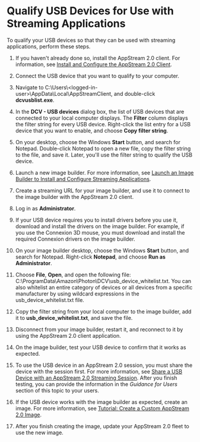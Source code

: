 # Qualify USB Devices for Use with Streaming Applications<a name="qualify-usb-devices"></a>

To qualify your USB devices so that they can be used with streaming applications, perform these steps\. 

1. If you haven't already done so, install the AppStream 2\.0 client\. For information, see [Install and Configure the AppStream 2\.0 Client](install-configure-client.md)\.

1. Connect the USB device that you want to qualify to your computer\.

1. Navigate to C:\\Users\\<logged\-in\-user>\\AppData\\Local\\AppStreamClient, and double\-click **dcvusblist\.exe**\.

1. In the **DCV \- USB devices** dialog box, the list of USB devices that are connected to your local computer displays\. The **Filter** column displays the filter string for every USB device\. Right\-click the list entry for a USB device that you want to enable, and choose **Copy filter string**\. 

1. On your desktop, choose the Windows **Start** button, and search for Notepad\. Double\-click Notepad to open a new file, copy the filter string to the file, and save it\. Later, you'll use the filter string to qualify the USB device\.

1. Launch a new image builder\. For more information, see [Launch an Image Builder to Install and Configure Streaming Applications](tutorial-image-builder-create.md)\.

1. Create a streaming URL for your image builder, and use it to connect to the image builder with the AppStream 2\.0 client\. 

1. Log in as **Administrator**\. 

1. If your USB device requires you to install drivers before you use it, download and install the drivers on the image builder\. For example, if you use the Connexion 3D mouse, you must download and install the required Connexion drivers on the image builder\. 

1. On your image builder desktop, choose the Windows **Start** button, and search for Notepad\. Right\-click **Notepad**, and choose **Run as Administrator**\.

1. Choose **File**, **Open**, and open the following file: C:\\ProgramData\\Amazon\\Photon\\DCV\\usb\_device\_whitelist\.txt\. You can also whitelist an entire category of devices or all devices from a specific manufacturer by using wildcard expressions in the usb\_device\_whitelist\.txt file\. 

1. Copy the filter string from your local computer to the image builder, add it to **usb\_device\_whitelist\.txt**, and save the file\. 

1. Disconnect from your image builder, restart it, and reconnect to it by using the AppStream 2\.0 client application\. 

1. On the image builder, test your USB device to confirm that it works as expected\.

1. To use the USB device in an AppStream 2\.0 session, you must share the device with the session first\. For more information, see [Share a USB Device with an AppStream 2\.0 Streaming Session](share-usb-devices-with-session.md)\. After you finish testing, you can provide the information in the *Guidance for Users* section of this topic to your users\.

1. If the USB device works with the image builder as expected, create an image\. For more information, see [Tutorial: Create a Custom AppStream 2\.0 Image](tutorial-image-builder.md)\.

1. After you finish creating the image, update your AppStream 2\.0 fleet to use the new image\.